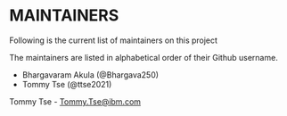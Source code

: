 # MAINTAINERS

Following is the current list of maintainers on this project

The maintainers are listed in alphabetical order of their Github username.

* Bhargavaram Akula (@Bhargava250)
* Tommy Tse         (@ttse2021)


Tommy Tse - Tommy.Tse@ibm.com
